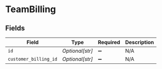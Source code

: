 # TeamBilling


## Fields

| Field                 | Type                  | Required              | Description           |
| --------------------- | --------------------- | --------------------- | --------------------- |
| `id`                  | *Optional[str]*       | :heavy_minus_sign:    | N/A                   |
| `customer_billing_id` | *Optional[str]*       | :heavy_minus_sign:    | N/A                   |